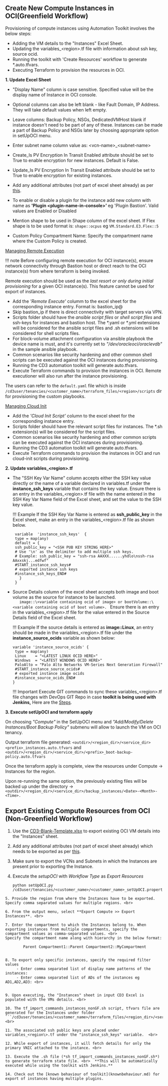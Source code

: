 ## Create New Compute Instances in OCI(Greenfield Workflow)

Provisioning of compute instances using Automation Toolkit involves the below steps:

- Adding the VM details to the "Instances" Excel Sheet.
- Updating the variables_<region\>.tf file with information about ssh key, source ocid. 
- Running the toolkit with 'Create Resources' workflow to generate *.auto.tfvars.
- Executing Terraform to provision the resources in OCI.

**1. Update Excel Sheet**

- "Display Name" column is case sensitive. Specified value will be the display name of Instance in OCI console. <br>

- Optional columns can also be left blank - like Fault Domain, IP Address. They will take default values when left empty. <br>

- Leave columns: Backup Policy, NSGs, DedicatedVMHost blank if instance doesn't need to be part of any of these. Instances can be made a part of Backup Policy and NSGs later by choosing appropriate option in setUpOCI menu. <br>

- Enter subnet name column value as: <vcn-name\>_<subnet-name\> <br>

- Create_Is PV Encryption In Transit Enabled attribute should be set to True to enable encryption for new instances. Default is False. <br>

- Update_Is PV Encryption In Transit Enabled attribute should be set to True to enable encryption for existing instances. <br>

- Add any additional attributes (not part of excel sheet already) as per  [this](additional-attributes.md). <br>

- To enable or disable a plugin for the instance add new column with name as <b>'Plugin <plugin-name-in-console\>' </b> eg 'Plugin Bastion'.
    Valid values are Enabled or Disabled <br>
- Mention shape to be used in Shape column of the excel sheet. If Flex shape is to be used format is: ```shape::ocpus``` eg ```VM.Standard.E3.Flex::5```


- Custom Policy Compartment Name: Specify the compartment name where the Custom Policy is created.

<u>Managing Remote Execution</u>

!!! note 
    Before configuring remote execution for OCI instance(s), ensure network connectivity through Bastion host or direct reach to the OCI instance(s) from where terraform is being invoked.

Remote execution should be used as the _last resort or only during initial provisioning_ for a given OCI instance(s). This feature cannot be used for export of instances.

 - Add the _'Remote Execute'_ columm to the excel sheet for the corresponding instance entry. Format is: bastion_ip@<scriptname> 
 - Skip bastion_ip if there is direct connectivity with target servers via VPN.
 - Scripts folder should have the _ansible script files_ or _shell script files_ and ssh-keys for instances and bastion host. The *.yaml or *.yml extensions will be considered for the ansible script files and .sh extensions will be considered for shell scripts files.
 - For block-volume attachment configuration via ansible playbook the device name is must, and it's currently set to _"/dev/oracleoci/oraclevdb"_ in the sample ansible playbook.
 - Common scenarios like security hardening and other common shell scripts can be executed against the OCI instances during provisioning.
 - Running the CD3 automation toolkit will generate auto.tfvars.
 - Execute Terraform commands to provision the instances in OCI. Remote executioner will also run after the instance provisioning.

 The users can refer to the ```default.yaml``` file which is inside ```/cd3user/tenancies/<customer_name>/terraform_files/<region>/scripts``` dir for provisioning the custom playbooks.
 

<u>Managing Cloud Init</u>
 
 - Add the _'Cloud Init Script'_ column to the excel sheet for the corresponding instance entry.
 - Scripts folder should have the relevant script files for instances. The *.sh extension(s) will be considered for the script files.
 - Common scenarios like security hardening and other common scripts can be executed against the OCI instances during provisioning.
 - Running the CD3 automation toolkit will generate auto.tfvars.
 - Execute Terraform commands to provision the instances in OCI and run cloud-init scripts during provisioning.


**2. Update variables_<region\>.tf**

- The "SSH Key Var Name" column accepts either the SSH key value directly or the name of a variable declared in variables.tf under the **instance_ssh_keys** variable that contains the key value. Ensure there is an entry in the variables_<region\>.tf file with the name entered in the SSH Key Var Name field of the Excel sheet, and set the value to the SSH key value.

    !!! Example
        If the SSH Key Var Name is entered as **ssh_public_key** in the Excel sheet, make an entry in the variables_<region\>.tf file as shown below.
	```
   	 variable  'instance_ssh_keys'  {
   	 type = map(any)
   	 default = {
   	 ssh_public_key = "<SSH PUB KEY STRING HERE>"
   	 # Use '\n' as the delimiter to add multiple ssh keys.
   	 # Example: ssh_public_key = "ssh-rsa AAXXX......yhdlo\nssh-rsa AAxxskj...edfwf"
   	 #START_instance_ssh_keys#
   	 # exported instance ssh keys
   	 #instance_ssh_keys_END#
   	   }
   	 } 
	```

- Source Details column of the excel sheet accepts both image and boot volume as the source for instance to be launched. <br>
        ```   
        image::\<variable containing ocid of image> or
        bootVolume::\<variable containing ocid of boot volume>. 
        ```
Ensure there is an entry in the variables_<region\>.tf file for the value entered in the Source Details field of the Excel sheet.

    !!! Example
          If the source details is entered as **image::Linux**, an entry should be made in the variables_<region\>.tf file under the **instance_source_ocids** variable as shown below:
    ```
    variable 'instance_source_ocids' {
     type = map(any)
     Linux    = "<LATEST LINUX OCID HERE>"
     Windows  = "<LATEST WINDOWS OCID HERE>"
     PaloAlto = "Palo Alto Networks VM-Series Next Generation Firewall"
     #START_instance_source_ocids#
     # exported instance image ocids
     #instance_source_ocids_END#
    }
    ```
    !!! Important
        Execute GIT commands to sync these variables_<region\>.tf file changes  with DevOps GIT Repo in case **toolkit is being used with Jenkins,** Here are the [Steps](sync-cli-jenkins.md).

**3.  Execute setUpOCI and terraform apply**

On choosing _"Compute"_ in the SetUpOCI menu and _"Add/Modify/Delete Instances/Boot Backup Policy"_ submenu will allow to launch the VM on OCI tenancy.

Output terraform file generated: ```<outdir>/<region_dir>/<service_dir><prefix>_instances.auto.tfvars``` and ```<outdir>/<region_dir>/<service_dir>/<prefix>_boot-backup-policy.auto.tfvars```  

Once the terraform apply is complete, view the resources under Compute -> Instances for the region.

Upon re-running the same option, the previously existing files will be backed up under the directory →   ```<outdir>/<region_dir>/<service_dir>/backup_instances/<Date>-<Month>-<Time>.```

## Export Existing Compute Resources from OCI (Non-Greenfield Workflow)


1. Use the [CD3-Blank-Template.xlsx](https://github.com/oracle-devrel/cd3-automation-toolkit/blob/main/cd3_automation_toolkit/example) to export existing OCI VM details into the "Instances" sheet. <br>

2. Add any additional attributes (not part of excel sheet already) which needs to be exported as per [this](additional-attributes.md). <br>

3. Make sure to export the VCNs and Subnets in which the Instances are present prior to exporting the Instance. <br>

4. Execute the _setupOCI_ with _Workflow Type_ as _Export Resources_ <br>
   ```
   python setUpOCI.py /cd3user/tenancies/<customer_name>/<customer_name>_setUpOCI.properties
``` 
5. Provide the region from where the Instances have to be exported. Specify comma separated values for multiple regions. <br>

6. From the output menu, select **Export Compute >> Export Instances**. <br>

7. Enter the compartment to which the Instances belong to. When exporting instances from multiple compartments, specify the compartment values as comma-separated values. <br>
Specify the compartment name along with hierarchy in the below format:

        Parent Compartment1::Parent Compartment2::MyCompartment 
 

8. To export only specific instances, specify the required filter values
     - Enter comma separated list of display name patterns of the instances: 
     - Enter comma separated list of ADs of the instances eg AD1,AD2,AD3: <br>


9. Upon executing, the "Instances" sheet in input CD3 Excel is populated with the VMs details. <br>

10. The tf_import_commands_instances_nonGF.sh script, tfvars file are generated for the Instances under folder ```/cd3user/tenancies/<customer_name>/terraform_files/<region_dir>/<service_dir>```. <br>

11. The associated ssh public keys are placed under variables_<region\>.tf under the "instance_ssh_keys" variable.  <br>

12. While export of instances, it will fetch details for only the primary VNIC attached to the instance. <br>

13. Execute the .sh file (*sh tf_import_commands_instances_nonGF.sh*) to generate terraform state file. <br>  **This will be automatically executed while using the toolkit with Jenkins.**

14. Check out the [known behaviour of toolkit](knownbehaviour.md) for export of instances having multiple plugins.



